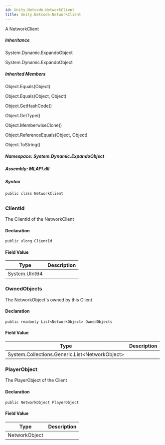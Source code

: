 ```yaml
---  
id: Unity.Netcode.NetworkClient  
title: Unity.Netcode.NetworkClient  
---
```


<div class="markdown level0 summary">

A NetworkClient

</div>

<div class="markdown level0 conceptual">

</div>

<div class="inheritance">

##### Inheritance

<div class="level0">

System.Dynamic.ExpandoObject

</div>

<div class="level1">

System.Dynamic.ExpandoObject

</div>

</div>

<div class="inheritedMembers">

##### Inherited Members

<div>

Object.Equals(Object)

</div>

<div>

Object.Equals(Object, Object)

</div>

<div>

Object.GetHashCode()

</div>

<div>

Object.GetType()

</div>

<div>

Object.MemberwiseClone()

</div>

<div>

Object.ReferenceEquals(Object, Object)

</div>

<div>

Object.ToString()

</div>

</div>

##### **Namespace**: System.Dynamic.ExpandoObject

##### **Assembly**: MLAPI.dll

##### Syntax

``` lang-csharp
public class NetworkClient
```

## 

### ClientId

<div class="markdown level1 summary">

The ClientId of the NetworkClient

</div>

<div class="markdown level1 conceptual">

</div>

#### Declaration

``` lang-csharp
public ulong ClientId
```

#### Field Value

| Type          | Description |
|---------------|-------------|
| System.UInt64 |             |

### OwnedObjects

<div class="markdown level1 summary">

The NetworkObject's owned by this Client

</div>

<div class="markdown level1 conceptual">

</div>

#### Declaration

``` lang-csharp
public readonly List<NetworkObject> OwnedObjects
```

#### Field Value

| Type                                             | Description |
|--------------------------------------------------|-------------|
| System.Collections.Generic.List&lt;NetworkObject&gt; |             |

### PlayerObject

<div class="markdown level1 summary">

The PlayerObject of the Client

</div>

<div class="markdown level1 conceptual">

</div>

#### Declaration

``` lang-csharp
public NetworkObject PlayerObject
```

#### Field Value

| Type          | Description |
|---------------|-------------|
| NetworkObject |             |
